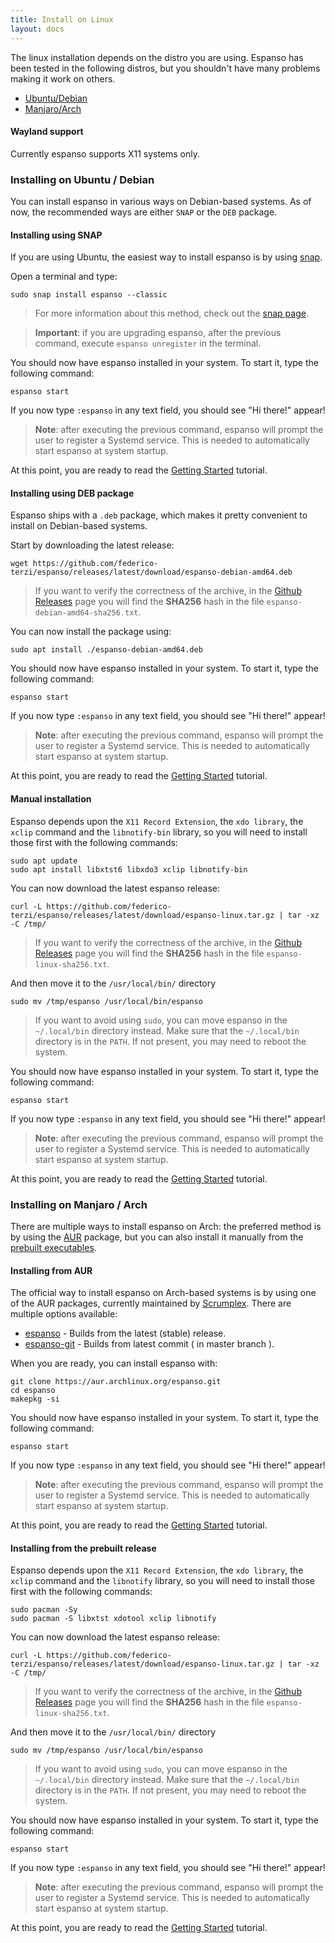```yaml
---
title: Install on Linux
layout: docs
---
```

The linux installation depends on the distro you are using. 
Espanso has been tested in the following distros, but you shouldn't 
have many problems making it work on others.

* [Ubuntu/Debian](#installing-on-ubuntu--debian)
* [Manjaro/Arch](#installing-on-manjaro--arch)

#### Wayland support

Currently espanso supports X11 systems only.

### Installing on Ubuntu / Debian

You can install espanso in various ways on Debian-based systems. As of now, the recommended ways are either `SNAP` or the `DEB` package.

#### Installing using SNAP

If you are using Ubuntu, the easiest way to install espanso is by using [snap](https://snapcraft.io/).

Open a terminal and type:

```
sudo snap install espanso --classic
```

> For more information about this method, check out the [snap page](https://snapcraft.io/espanso).

> **Important**: if you are upgrading espanso, after the previous command, execute `espanso unregister` in the terminal.

You should now have espanso installed in your system. To start it, type the following command:

```
espanso start
```

If you now type `:espanso` in any text field, you should see "Hi there!" appear! 

> **Note**: after executing the previous command, espanso will prompt the user to register a Systemd service. This is needed to automatically start espanso at system startup.

At this point, you are ready to read the [Getting Started](/docs/get-started/) tutorial.

#### Installing using DEB package

Espanso ships with a `.deb` package, which makes it pretty convenient to install on Debian-based systems.

Start by downloading the latest release:

```
wget https://github.com/federico-terzi/espanso/releases/latest/download/espanso-debian-amd64.deb
```

> If you want to verify the correctness of the archive, in the [Github Releases](https://github.com/federico-terzi/espanso/releases/) page you will find the **SHA256** hash in the file `espanso-debian-amd64-sha256.txt`.

You can now install the package using:

```
sudo apt install ./espanso-debian-amd64.deb
```

You should now have espanso installed in your system. To start it, type the following command:

```
espanso start
```

If you now type `:espanso` in any text field, you should see "Hi there!" appear! 

> **Note**: after executing the previous command, espanso will prompt the user to register a Systemd service. This is needed to automatically start espanso at system startup.

At this point, you are ready to read the [Getting Started](/docs/get-started/) tutorial.

#### Manual installation

Espanso depends upon the `X11 Record Extension`, the `xdo library`, the `xclip` command and
the `libnotify-bin` library, so you will need to install 
those first with the following commands:

```
sudo apt update
sudo apt install libxtst6 libxdo3 xclip libnotify-bin
```

You can now download the latest espanso release:
```
curl -L https://github.com/federico-terzi/espanso/releases/latest/download/espanso-linux.tar.gz | tar -xz -C /tmp/
```

> If you want to verify the correctness of the archive, in the [Github Releases](https://github.com/federico-terzi/espanso/releases/) page you will find the **SHA256** hash in the file `espanso-linux-sha256.txt`.

And then move it to the `/usr/local/bin/` directory

```
sudo mv /tmp/espanso /usr/local/bin/espanso
```

> If you want to avoid using `sudo`, you can move espanso in the `~/.local/bin` directory instead. Make sure that the `~/.local/bin` directory is in the `PATH`. If not present, you may need to reboot the system.

You should now have espanso installed in your system. To start it, type the following command:

```
espanso start
```

If you now type `:espanso` in any text field, you should see "Hi there!" appear! 

> **Note**: after executing the previous command, espanso will prompt the user to register a Systemd service. This is needed to automatically start espanso at system startup.

At this point, you are ready to read the [Getting Started](/docs/get-started/) tutorial.

### Installing on Manjaro / Arch

There are multiple ways to install espanso on Arch: the preferred method is by using the [AUR](#installing-from-aur) package,
but you can also install it manually from the [prebuilt executables](#installing-from-the-prebuilt-release).

#### Installing from AUR

The official way to install espanso on Arch-based systems is by using one of the AUR packages, currently maintained by [Scrumplex](https://scrumplex.net/). There are multiple options available:

* [espanso](https://aur.archlinux.org/packages/espanso/) - Builds from the latest (stable) release.
* [espanso-git](https://aur.archlinux.org/packages/espanso-git/) - Builds from latest commit ( in master branch ).

When you are ready, you can install espanso with:

```
git clone https://aur.archlinux.org/espanso.git
cd espanso
makepkg -si
```

You should now have espanso installed in your system. To start it, type the following command:

```
espanso start
```

If you now type `:espanso` in any text field, you should see "Hi there!" appear! 

> **Note**: after executing the previous command, espanso will prompt the user to register a Systemd service. This is needed to automatically start espanso at system startup.

At this point, you are ready to read the [Getting Started](/docs/get-started/) tutorial.
 
#### Installing from the prebuilt release

Espanso depends upon the `X11 Record Extension`, the `xdo library`, the `xclip` command and the
`libnotify` library, so you will need to install those first with the following commands:

```
sudo pacman -Sy
sudo pacman -S libxtst xdotool xclip libnotify
```

You can now download the latest espanso release:
```
curl -L https://github.com/federico-terzi/espanso/releases/latest/download/espanso-linux.tar.gz | tar -xz -C /tmp/
```

> If you want to verify the correctness of the archive, in the [Github Releases](https://github.com/federico-terzi/espanso/releases/) page you will find the **SHA256** hash in the file `espanso-linux-sha256.txt`.

And then move it to the `/usr/local/bin/` directory

```
sudo mv /tmp/espanso /usr/local/bin/espanso
```

> If you want to avoid using `sudo`, you can move espanso in the `~/.local/bin` directory instead. Make sure that the `~/.local/bin` directory is in the `PATH`. If not present, you may need to reboot the system.

You should now have espanso installed in your system. To start it, type the following command:

```
espanso start
```

If you now type `:espanso` in any text field, you should see "Hi there!" appear! 

> **Note**: after executing the previous command, espanso will prompt the user to register a Systemd service. This is needed to automatically start espanso at system startup.

At this point, you are ready to read the [Getting Started](/docs/get-started/) tutorial.
